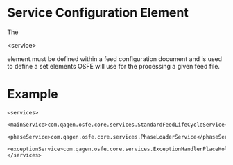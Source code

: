 # Service Configuration Element #

The 

&lt;service&gt;

 element must be defined within a feed configuration document and is used to define a set elements OSFE will use for the processing a given feed file.

# Example #
```
<services>
  <mainService>com.qagen.osfe.core.services.StandardFeedLifeCycleService</mainService>
  <phaseService>com.qagen.osfe.core.services.PhaseLoaderService</phaseService>
  <exceptionService>com.qagen.osfe.core.services.ExceptionHandlerPlaceHolder</exceptionService>
</services>
```